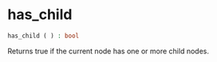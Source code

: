 # has_child

```php
has_child ( ) : bool
```

Returns true if the current node has one or more child nodes.